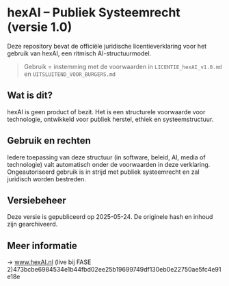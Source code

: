 # hexAI – Publiek Systeemrecht (versie 1.0)

Deze repository bevat de officiële juridische licentieverklaring voor het gebruik van hexAI, een ritmisch AI-structuurmodel.

> Gebruik = instemming met de voorwaarden in `LICENTIE_hexAI_v1.0.md` en `UITSLUITEND_VOOR_BURGERS.md`

## Wat is dit?
hexAI is geen product of bezit. Het is een structurele voorwaarde voor technologie, ontwikkeld voor publiek herstel, ethiek en systeemstructuur.

## Gebruik en rechten
Iedere toepassing van deze structuur (in software, beleid, AI, media of technologie) valt automatisch onder de voorwaarden in deze verklaring. Ongeautoriseerd gebruik is in strijd met publiek systeemrecht en zal juridisch worden bestreden.

## Versiebeheer
Deze versie is gepubliceerd op 2025-05-24. De originele hash en inhoud zijn gearchiveerd.

## Meer informatie
→ www.hexAI.nl (live bij FASE 2)473bcbe6984534e1b44fbd02ee25b19699749df130eb0e22750ae5fc4e91e18e

